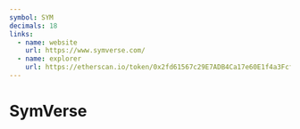 ```yaml
---
symbol: SYM
decimals: 18
links:
  - name: website
    url: https://www.symverse.com/
  - name: explorer
    url: https://etherscan.io/token/0x2fd61567c29E7ADB4Ca17e60E1f4a3Fcfe68aCb8
---
```


# SymVerse
